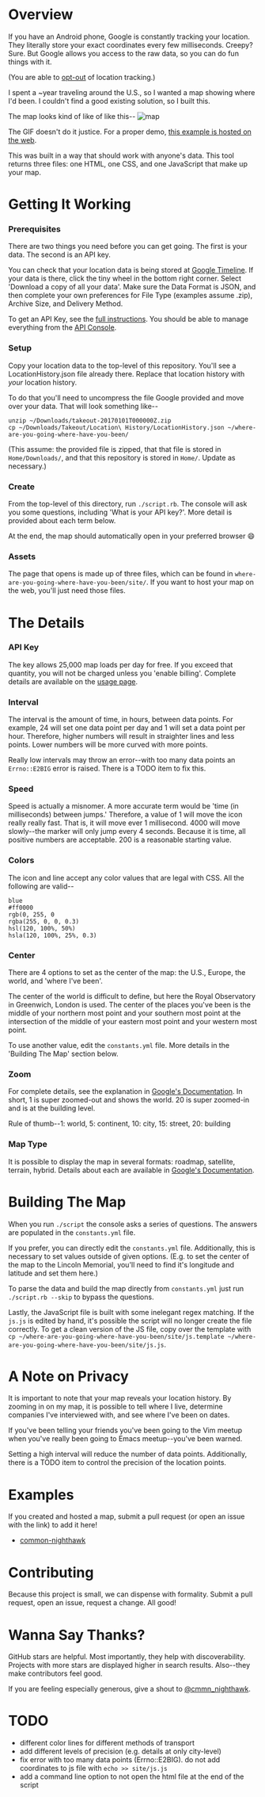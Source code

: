 # Overview
If you have an Android phone, Google is constantly tracking your location.
They literally store your exact coordinates every few milliseconds.
Creepy? Sure.
But Google allows you access to the raw data,
so you can do fun things with it.

(You are able to
[opt-out](https://support.google.com/accounts/answer/3118687?hl=en)
of location tracking.)

I spent a ~year traveling around the U.S.,
so I wanted a map showing where I'd been.
I couldn't find a good existing solution, so I built this.

The map looks kind of like of like this--
![map](http://i.imgur.com/VL3hM6g.gif "map")

The GIF doesn't do it justice.
For a proper demo,
[this example is hosted on the web](http://danielallendeutsch.com/projects/map.html).

This was built in a way that should work with anyone's data.
This tool returns three files:
one HTML, one CSS, and one JavaScript that make up your map.

# Getting It Working
### Prerequisites
There are two things you need before you can get going.
The first is your data.
The second is an API key.

You can check that your location data is being stored at
[Google Timeline](https://www.google.com/maps/timeline).
If your data is there, click the tiny wheel in the bottom right corner.
Select 'Download a copy of all your data'.
Make sure the Data Format is JSON,
and then complete your own preferences for File Type (examples assume .zip),
Archive Size, and Delivery Method.

To get an API Key, see the
[full instructions](https://developers.google.com/maps/documentation/javascript/get-api-key).
You should be able to manage everything from the
[API Console](https://console.developers.google.com/apis/credentials).

### Setup
Copy your location data to the top-level of this repository.
You'll see a LocationHistory.json file already there.
Replace that location history with *your* location history.

To do that you'll need to
uncompress the file Google provided and move over your data.
That will look something like--
```
unzip ~/Downloads/takeout-20170101T000000Z.zip
cp ~/Downloads/Takeout/Location\ History/LocationHistory.json ~/where-are-you-going-where-have-you-been/
```
(This assume: the provided file is zipped,
that that file is stored in `Home/Downloads/`,
and that this repository is stored in `Home/`.
Update as necessary.)

### Create
From the top-level of this directory, run `./script.rb`.
The console will ask you some questions,
including 'What is your API key?'.
More detail is provided about each term below.

At the end, the map should automatically open in your preferred browser &#128516;

### Assets
The page that opens is made up of three files, which can be found in
`where-are-you-going-where-have-you-been/site/`.
If you want to host your map on the web, you'll just need those files.

# The Details
### API Key
The key allows 25,000 map loads per day for free.
If you exceed that quantity, you will not be charged unless you 'enable billing'.
Complete details are available on the
[usage page](https://developers.google.com/maps/documentation/javascript/usage).

### Interval
The interval is the amount of time, in hours, between data points.
For example, 24 will set one data point per day
and 1 will set a data point per hour.
Therefore, higher numbers will result in straighter lines and less points.
Lower numbers will be more curved with more points.

Really low intervals may throw an error--with too many data points
an `Errno::E2BIG` error is raised.
There is a TODO item to fix this.

### Speed
Speed is actually a misnomer.
A more accurate term would be 'time (in milliseconds) between jumps.'
Therefore, a value of 1 will move the icon really really fast.
That is, it will move ever 1 millisecond.
4000 will move slowly--the marker will only jump every 4 seconds.
Because it is time, all positive numbers are acceptable.
200 is a reasonable starting value.

### Colors
The icon and line accept any color values that are legal with CSS.
All the following are valid--
```
blue
#ff0000
rgb(0, 255, 0
rgba(255, 0, 0, 0.3)
hsl(120, 100%, 50%)
hsla(120, 100%, 25%, 0.3)
```

### Center
There are 4 options to set as the center of the map:
the U.S., Europe, the world, and 'where I've been'.

The center of the world is difficult to define,
but here the Royal Observatory in Greenwich, London is used.
The center of the places you've been is
the middle of your northern most point and your southern most point
at the intersection of
the middle of your eastern most point and your western most point.

To use another value, edit the `constants.yml` file.
More details in the 'Building The Map' section below.

### Zoom
For complete details, see the explanation in
[Google's Documentation](https://developers.google.com/maps/documentation/static-maps/intro#Zoomlevels).
In short, 1 is super zoomed-out and shows the world.
20 is super zoomed-in and is at the building level.

Rule of thumb--1: world, 5: continent, 10: city, 15: street, 20: building

### Map Type
It is possible to display the map in several formats:
roadmap, satellite, terrain, hybrid.
Details about each are available in
[Google's Documentation](https://developers.google.com/maps/documentation/static-maps/intro#MapTypes).

# Building The Map
When you run `./script` the console asks a series of questions.
The answers are populated in the `constants.yml` file.

If you prefer, you can directly edit the `constants.yml` file.
Additionally, this is necessary to set values outside of given options.
(E.g. to set the center of the map to the Lincoln Memorial,
you'll need to find it's longitude and latitude and set them here.)

To parse the data and build the map directly from `constants.yml`
just run `./script.rb --skip` to bypass the questions.

Lastly, the JavaScript file is built with some inelegant regex matching.
If the `js.js` is edited by hand,
it's possible the script will no longer create the file correctly.
To get a clean version of the JS file, copy over the template with
`cp ~/where-are-you-going-where-have-you-been/site/js.template ~/where-are-you-going-where-have-you-been/site/js.js`.

# A Note on Privacy
It is important to note that your map reveals your location history.
By zooming in on my map, it is possible to tell where I live,
determine companies I've interviewed with, and see where I've been on dates.

If you've been telling your friends you've been going to the Vim meetup
when you've really been going to Emacs meetup--you've been warned.

Setting a high interval will reduce the number of data points.
Additionally, there is a TODO item to control the precision of the location points.

# Examples
If you created and hosted a map, submit a pull request
(or open an issue with the link) to add it here!

* [common-nighthawk](http://danielallendeutsch.com/projects/map.html)

# Contributing
Because this project is small, we can dispense with formality.
Submit a pull request, open an issue, request a change.
All good!

# Wanna Say Thanks?
GitHub stars are helpful.
Most importantly, they help with discoverability.
Projects with more stars are displayed higher in search results.
Also--they make contributors feel good.

If you are feeling especially generous,
give a shout to [@cmmn_nighthawk](https://twitter.com/cmmn_nighthawk).

# TODO
* different color lines for different methods of transport
* add different levels of precision (e.g. details at only city-level)
* fix error with too many data points (Errno::E2BIG). do not add coordinates to js file with `echo >> site/js.js`
* add a command line option to not open the html file at the end of the script
